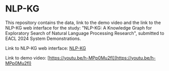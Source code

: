 # NLP-KG

This repository contains the data, link to the demo video and the link to the NLP-KG web interface for the study: "NLP-KG: A Knowledge Graph for Exploratory Search of Natural Language Processing Research", submitted to EACL 2024 System Demonstrations.

Link to NLP-KG web interface: [NLP-KG](https://nlp-kg.notion.site/5eae2814e5b94603a05a2c870141251d?v=b3a7e0088e114a358f456dc62321c947&pvs=4)

Link to demo video: [https://youtu.be/h-MPp0Mu2fI](https://youtu.be/h-MPp0Mu2fI)
